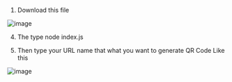 1. Download this file
   
![image](https://github.com/GAURAVETH/QR-Generator-Code-Project/assets/120311676/4f123f91-85a4-4b76-aa41-937f36471759)


4. The type node index.js

5. Then type your URL name that what you want to generate QR Code Like this 

![image](https://github.com/GAURAVETH/QR-Generator-Code-Project/assets/120311676/1b7b510e-2247-43ca-89f0-a717170bd12b)
